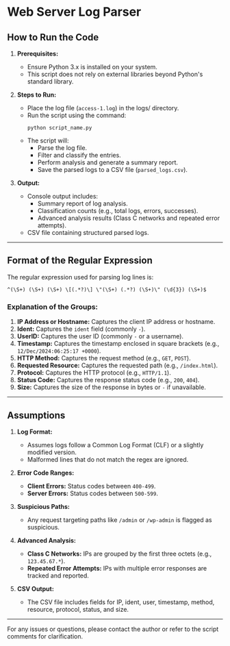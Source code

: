 # Web Server Log Parser

## How to Run the Code

1. **Prerequisites:**
   - Ensure Python 3.x is installed on your system.
   - This script does not rely on external libraries beyond Python's standard library.

2. **Steps to Run:**
   - Place the log file (`access-1.log`) in the logs/ directory.
   - Run the script using the command:
     ```
     python script_name.py
     ```
   - The script will:
     - Parse the log file.
     - Filter and classify the entries.
     - Perform analysis and generate a summary report.
     - Save the parsed logs to a CSV file (`parsed_logs.csv`).

3. **Output:**
   - Console output includes:
     - Summary report of log analysis.
     - Classification counts (e.g., total logs, errors, successes).
     - Advanced analysis results (Class C networks and repeated error attempts).
   - CSV file containing structured parsed logs.

---

## Format of the Regular Expression

The regular expression used for parsing log lines is:
```regex
^(\S+) (\S+) (\S+) \[(.*?)\] \"(\S+) (.*?) (\S+)\" (\d{3}) (\S+)$
```
### Explanation of the Groups:
1. **IP Address or Hostname:** Captures the client IP address or hostname.
2. **Ident:** Captures the `ident` field (commonly `-`).
3. **UserID:** Captures the user ID (commonly `-` or a username).
4. **Timestamp:** Captures the timestamp enclosed in square brackets (e.g., `12/Dec/2024:06:25:17 +0000`).
5. **HTTP Method:** Captures the request method (e.g., `GET`, `POST`).
6. **Requested Resource:** Captures the requested path (e.g., `/index.html`).
7. **Protocol:** Captures the HTTP protocol (e.g., `HTTP/1.1`).
8. **Status Code:** Captures the response status code (e.g., `200`, `404`).
9. **Size:** Captures the size of the response in bytes or `-` if unavailable.

---

## Assumptions

1. **Log Format:**
   - Assumes logs follow a Common Log Format (CLF) or a slightly modified version.
   - Malformed lines that do not match the regex are ignored.

2. **Error Code Ranges:**
   - **Client Errors:** Status codes between `400-499`.
   - **Server Errors:** Status codes between `500-599`.

3. **Suspicious Paths:**
   - Any request targeting paths like `/admin` or `/wp-admin` is flagged as suspicious.

4. **Advanced Analysis:**
   - **Class C Networks:** IPs are grouped by the first three octets (e.g., `123.45.67.*`).
   - **Repeated Error Attempts:** IPs with multiple error responses are tracked and reported.

5. **CSV Output:**
   - The CSV file includes fields for IP, ident, user, timestamp, method, resource, protocol, status, and size.

---

For any issues or questions, please contact the author or refer to the script comments for clarification.

